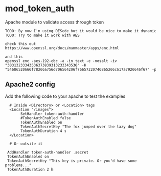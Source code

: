 # mod_token_auth

Apache module to validate access through token

```
TODO: By now I'm using DESede but it would be nice to make it dynamic
TODO: Try to make it work with AES

check this out
https://www.openssl.org/docs/manmaster/apps/enc.html

and this
openssl enc -aes-192-cbc -a -in text -e -nosalt -iv "30313233343536373839313233343536" -K "54686520666f78206a756d706564206f76657220746865206c617a7920646f67" -p
```

## Apache2 config

Add the following code to your apache to test the examples

```
  # Inside <Directory> or <Location> tags
  <Location "/images">
       SetHandler token-auth-handler
       #TokenAuthEnabled false
       TokenAuthEnabled on
       TokenAuthSecretKey "The fox jumped over the lazy dog"
       TokenAuthDuration 4 s
  </Location>

  # Or outsite it
  
 AddHandler token-auth-handler .secret
 TokenAuthEnabled on
 TokenAuthSecretKey "This key is private. Or you'd have some problems..."
 TokenAuthDuration 2 h

```

